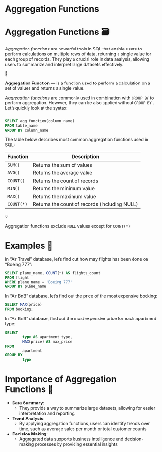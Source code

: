 # Aggregation Functions

# Aggregation Functions 🗃️

*Aggregation functions* are powerful tools in SQL that enable users to perform calculations on multiple rows of data, returning a single value for each group of records. They play a crucial role in data analysis, allowing users to summarize and interpret large datasets effectively. 

<aside>
📖

**Aggregation Function** — is a function used to perform a calculation on a set of values and returns a single value.

</aside>

*Aggregation functions* are commonly used in combination with `GROUP BY` to perform aggregation. However, they can be also applied without `GROUP BY` . Let’s quickly look at the syntax:

```sql

SELECT agg_function(column_name)
FROM table_name
GROUP BY column_name
```

The table below describes most common aggregation functions used in SQL:

| **Function** | **Description** |
| --- | --- |
| `SUM()` | Returns the sum of values |
| `AVG()` | Returns the average value |
| `COUNT()` | Returns the count of records |
| `MIN()` | Returns the minimum value |
| `MAX()` | Returns the maximum value |
| `COUNT(*)` | Returns the count of records (including NULL) |

<aside>
💡

Aggregation functions exclude `NULL` values except for `COUNT(*)`

</aside>

# **Examples** 🧪

in “Air Travel” database, let’s find out how may flights has been done on “Boeing 777”:

```sql
SELECT plane_name, COUNT(*) AS flights_count
FROM flight
WHERE plane_name = 'Boeing 777'
GROUP BY plane_name 
```

In “Air BnB” database, let’s find out the price of the most expensive booking:

```sql
SELECT MAX(price)
FROM booking;
```

In “Air BnB” database, find out the most expensive price for each apartment type:

```sql
SELECT
		type AS apartment_type,
		MAX(price) AS max_price
FROM
		apartment
GROUP BY
		type
```

# Importance of Aggregation Functions 📌

- **Data Summary**:
    - They provide a way to summarize large datasets, allowing for easier interpretation and reporting.
- **Trend Analysis**:
    - By applying aggregation functions, users can identify trends over time, such as average sales per month or total customer counts.
- **Decision Making**:
    - Aggregated data supports business intelligence and decision-making processes by providing essential insights.